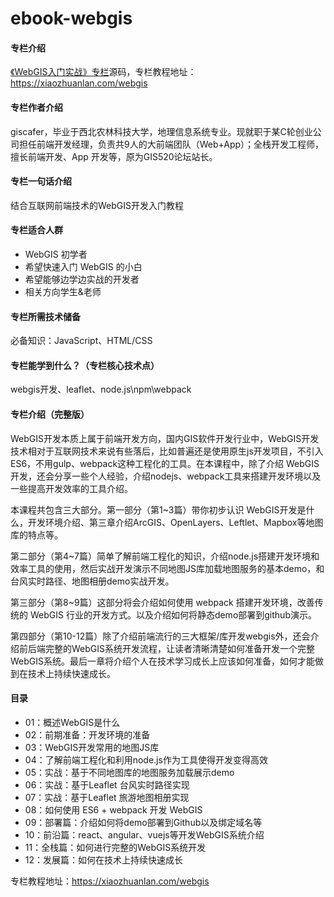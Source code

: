 # ebook-webgis

#### 专栏介绍

[《WebGIS入门实战》专栏](https://xiaozhuanlan.com/webgis)源码，专栏教程地址：https://xiaozhuanlan.com/webgis


#### 专栏作者介绍

giscafer，毕业于西北农林科技大学，地理信息系统专业。现就职于某C轮创业公司担任前端开发经理，负责共9人的大前端团队（Web+App）；全栈开发工程师，擅长前端开发、App 开发等，原为GIS520论坛站长。


#### 专栏一句话介绍

结合互联网前端技术的WebGIS开发入门教程


#### 专栏适合人群

* WebGIS 初学者
* 希望快速入门 WebGIS 的小白
* 希望能够边学边实战的开发者
* 相关方向学生&老师

#### 专栏所需技术储备

必备知识：JavaScript、HTML/CSS

#### 专栏能学到什么？（专栏核心技术点）

webgis开发、leaflet、node.js\npm\webpack

#### 专栏介绍（完整版）

WebGIS开发本质上属于前端开发方向，国内GIS软件开发行业中，WebGIS开发技术相对于互联网技术来说有些落后，比如普遍还是使用原生js开发项目，不引入ES6，不用gulp、webpack这种工程化的工具。在本课程中，除了介绍 WebGIS 开发，还会分享一些个人经验，介绍nodejs、webpack工具来搭建开发环境以及一些提高开发效率的工具介绍。

本课程共包含三大部分。第一部分（第1~3篇）带你初步认识 WebGIS开发是什么，开发环境介绍、第三章介绍ArcGIS、OpenLayers、Leftlet、Mapbox等地图库的特点等。

第二部分（第4~7篇）简单了解前端工程化的知识，介绍node.js搭建开发环境和效率工具的使用，然后实战开发演示不同地图JS库加载地图服务的基本demo，和台风实时路径、地图相册demo实战开发。

第三部分（第8~9篇）这部分将会介绍如何使用 webpack 搭建开发环境，改善传统的 WebGIS 行业的开发方式。以及介绍如何将静态demo部署到github演示。

第四部分（第10-12篇）除了介绍前端流行的三大框架/库开发webgis外，还会介绍前后端完整的WebGIS系统开发流程，让读者清晰清楚如何准备开发一个完整WebGIS系统。最后一章将介绍个人在技术学习成长上应该如何准备，如何才能做到在技术上持续快速成长。

#### 目录

- 01：概述WebGIS是什么
- 02：前期准备：开发环境的准备
- 03：WebGIS开发常用的地图JS库
- 04：了解前端工程化和利用node.js作为工具使得开发变得高效
- 05：实战：基于不同地图库的地图服务加载展示demo
- 06：实战：基于Leaflet 台风实时路径实现
- 07：实战：基于Leaflet 旅游地图相册实现
- 08：如何使用 ES6 + webpack 开发 WebGIS
- 09：部署篇：介绍如何将demo部署到Github以及绑定域名等
- 10：前沿篇：react、angular、vuejs等开发WebGIS系统介绍
- 11：全栈篇：如何进行完整的WebGIS系统开发
- 12：发展篇：如何在技术上持续快速成长




专栏教程地址：https://xiaozhuanlan.com/webgis


